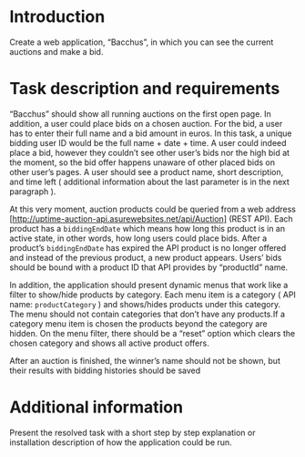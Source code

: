 # Introduction

Create a web application, “Bacchus”, in which you can see the current auctions and make a bid.


# Task description and requirements

“Bacchus” should show all running auctions on the first open page. In addition, a user could place bids on a chosen auction. For the bid, a user has to enter their full name and a bid amount in euros. In this task, a unique bidding user ID would be the full name + date + time. A user could indeed place a bid, however they couldn’t see other user’s bids nor the high bid at the moment, so the bid offer happens unaware of other placed bids on other user’s pages. A user should see a product name, short description, and time left ( additional information about the last parameter is in the next paragraph ).

At this very moment, auction products could be queried from a web address [http://uptime-auction-api.asurewebsites.net/api/Auction] (REST API). Each product has a `biddingEndDate` which means how long this product is in an active state, in other words, how long users could place bids. After a product’s `biddingEndDate` has expired the API product is no longer offered and instead of the previous product, a new product appears. Users’ bids should be bound with a product ID that API provides by “productId” name.

In addition, the application should present dynamic menus that work like a filter to show/hide products by category. Each menu item is a category ( API name: `productCategory` ) and shows/hides products under this category. The menu should not contain categories that don’t have any products.If a category menu item is chosen the products beyond the category are hidden. On the menu filter, there should be a “reset” option which clears the chosen category and shows all active product offers.

After an auction is finished, the winner’s name should not be shown, but their results with bidding histories should be saved


# Additional information

Present the resolved task with a short step by step explanation or installation description of how the application could be run.
